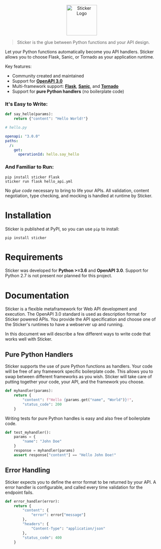 <p align="center">
  <img height="100" src="https://s3.amazonaws.com/sticker-github/sticker.png" alt="Sticker Logo">
</p>

> Sticker is the glue between Python functions and your API design.

Let your Python functions automatically become you API handlers. Sticker allows you to choose Flask,
Sanic, or Tornado as your application runtime.

Key features:
 - Community created and maintained
 - Support for [__OpenAPI 3.0__](https://swagger.io/specification/)
 - Multi-framework support:
 [__Flask__](http://flask.pocoo.org/),
 [__Sanic__](https://github.com/channelcat/sanic),
 and
 [__Tornado__](http://www.tornadoweb.org/en/stable/)
 - Support for __pure Python handlers__ (no boilerplate code)

### It's Easy to Write:
```python
def say_hello(params):
    return {"content": "Hello World!"}

# hello.py
```

```yml
openapi: "3.0.0"
paths:
  /:
    get:
      operationId: hello.say_hello
```

### And Familiar to Run:
```
pip install sticker Flask
sticker run flask hello_api.yml
```

No _glue code_ necessary to bring to life your APIs. All validation, content negotiation, type checking, and mocking is handled at runtime by Sticker.

# Installation

Sticker is published at PyPI, so you can use `pip` to install:

```
pip install sticker
```

# Requirements

Sticker was developed for __Python >=3.6__ and __OpenAPI 3.0__. Support for Python 2.7 is not present nor planned for this project.

# Documentation

Sticker is a flexible metaframework for Web API development and execution. The OpenAPI 3.0 standard is used as
description format for Sticker powered APIs. You provide the API specification and choose one of the
Sticker's runtimes to have a webserver up and running.

In this document we will describe a few different ways to write code that works well with Sticker.

## Pure Python Handlers

Sticker supports the use of pure Python functions as handlers. Your code will be free of any framework
specific boilerplate code. This allows you to swap between different frameworks as you wish. Sticker will
take care of putting together your code, your API, and the framework you choose.

```python
def myhandler(params):
    return {
        "content": f"Hello {params.get("name", "World")}!",
        "status_code": 200
    }
```

Writing tests for pure Python handles is easy and also
free of boilerplate code.

```python
def test_myhandler():
    params = {
        "name": "John Doe"
    }
    response = myhandler(params)
    assert response["content"] == "Hello John Doe!"
```

## Error Handling

Sticker expects you to define the error format to be returned by your API. A error handler is configurable,
and called every time validation for the endpoint fails.

```python
def error_handler(error):
    return {
        "content": {
            "error": error["message"]
        },
        "headers": {
            "Content-Type": "application/json"
        },
        "status_code": 400
    }
```